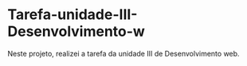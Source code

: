 # Tarefa-unidade-III-Desenvolvimento-w
Neste projeto, realizei a tarefa da unidade III de Desenvolvimento web.         
  